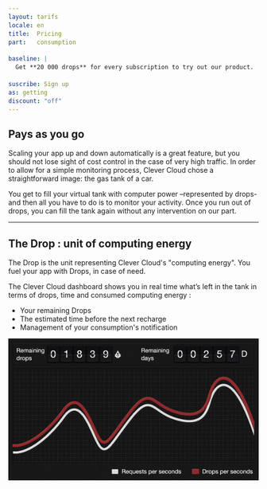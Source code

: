 ```yaml
---
layout: tarifs
locale: en
title:  Pricing
part:   consumption

baseline: |
  Get **20 000 drops** for every subscription to try out our product.

suscribe: Sign up
as: getting
discount: "off"
---
```

<div id="part-drop" class="full-bg">
   <div class="container">
      <div class="row">
         <div class="span5">
            <h2>Pays as you go</h2>
            <p>
               Scaling your app up and down automatically is a great feature, but you should not lose sight of cost control in the case of very high traffic. In order to allow for a simple monitoring process, Clever Cloud chose a straightforward image: the gas tank of a car.
            </p>
			   <p>
               You get to fill your virtual tank with computer power –represented by drops- and then all you have to do is to monitor your activity. Once you run out of drops, you can fill the tank again without any intervention on our part.
            </p>
			<hr/>
            <h2>The Drop&nbsp;: unit of computing energy</h2>
            <p>
			   The Drop is the unit representing Clever Cloud's "computing energy". You fuel your app with Drops, in case of need.
            </p>
			   <p>
				   The Clever Cloud dashboard shows you in real time what’s left in the tank in terms of drops, time and consumed computing energy&nbsp;: 
			   </p>
			   <ul>
				   <li>Your remaining Drops</li>
				   <li>The estimated time before the next recharge</li>
				   <li>Management of your consumption's notification</li>
			   </ul>
         </div>
		 <div class="span6 offset1">
		 	<img src="/img/solution/tarifs-en.jpg" alt="server">
		 </div>
      </div>
   </div>
</div>

